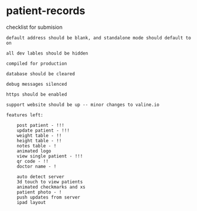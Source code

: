 # patient-records

checklist for submision

    default address should be blank, and standalone mode should default to on

    all dev lables should be hidden

    compiled for production

    database should be cleared
    
    debug messages silenced

    https should be enabled

    support website should be up -- minor changes to valine.io

	features left:

		post patient - !!!
		update patient - !!!
		weight table - !!
		height table - !!
		notes table - !
		animated logo 
		view single patient - !!!
		qr code - !! 
		doctor name - !

		auto detect server
		3d touch to view patients
		animated checkmarks and xs 
		patient photo - !
		push updates from server 		
		ipad layout 	
		
